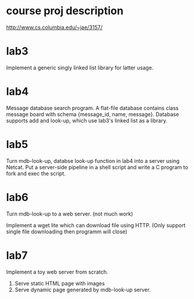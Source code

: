 # course proj description
http://www.cs.columbia.edu/~jae/3157/


# lab3 
Implement a generic singly linked list library for latter usage.

# lab4
Message database search program. A flat-file database contains class message board with schema {message_id, name, message}. Database supports add and look-up, which use lab3's linked list as a library.

# lab5
Turn mdb-look-up, databse look-up function in lab4 into a server using Netcat. Put a server-side pipeline in a shell script and write a C program to fork and exec the script.

# lab6
Turn mdb-look-up to a web server. (not much work)

Implement a wget lite which can download file using HTTP. (Only support single file downloading then programm will close)

# lab7
Implement a toy web server from scratch. 
  
  1. Serve static HTML page with images
  2. Serve dynamic page generated by mdb-look-up server.
